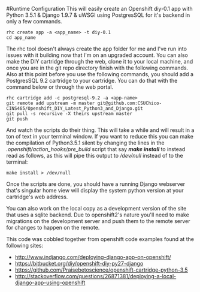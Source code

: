 #Runtime Configuration
This will easily create an Openshift diy-0.1 app with Python 3.5.1 & Django 1.9.7 & uWSGI using PostgresSQL for it's backend in only a few commands.

````shell
rhc create app -a <app_name> -t diy-0.1
cd app_name
````

The rhc tool doesn't always create the app folder for me and I've run into issues with it building now that I'm on an upgraded account. You can also make the DIY cartridge through the web, clone it to your local machine, and once you are in the git repo directory finish with the following commands. Also at this point before you use the following commands, you should add a PostgresSQL 9.2 cartridge to your cartridge. You can do that with the command below or through the web portal.

````shell
rhc cartridge add -c postgresql-9.2 -a <app-name>
git remote add upstream -m master git@github.com:CSUChico-CINS465/Openshift_DIY_Latest_Python3_and_Django.git
git pull -s recursive -X theirs upstream master
git push
````

And watch the scripts do their thing. This will take a while and will result in a ton of text in your terminal window. If you want to reduce this you can make the compilation of Python3.5.1 silent by changing the lines in the *.openshift/action_hooks/pre_build* script that say ***make install*** to instead read as follows, as this will pipe this output to */dev/null* instead of to the terminal:

````shell
make install > /dev/null
````

Once the scripts are done, you should have a running Django webserver that's singular home view will display the system python version at your cartridge's web address.

You can also work on the local copy as a development version of the site that uses a sqlite backend. Due to openshift2's nature you'll need to make migrations on the development server and push them to the remote server for changes to happen on the remote. 

This code was cobbled together from openshift code examples found at the following sites:

* http://www.indjango.com/deploying-django-app-on-openshift/
* https://bitbucket.org/diy/openshift-diy-py27-django
* https://github.com/Praisebetoscience/openshift-cartridge-python-3.5
* http://stackoverflow.com/questions/26871381/deploying-a-local-django-app-using-openshift
